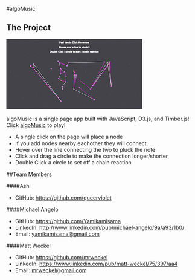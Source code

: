 #algoMusic

## The Project
![](thumbnail.png)

algoMusic is a single page app built with JavaScript, D3.js, and Timber.js! Click [algoMusic](https://yamikamisama.github.io/algoMusic) to play! 
* A single click on the page will place a node
* If you add nodes nearby eachother they will connect.
* Hover over the line connecting the two to pluck the note
* Click and drag a circle to make the connection longer/shorter
* Double Click a circle to set off a chain reaction

##Team Members

####Ashi
* GitHub: https://github.com/queerviolet

####Michael Angelo
* GitHub: https://github.com/Yamikamisama
* LinkedIn: http://www.linkedin.com/pub/michael-angelo/9a/a93/1b0/
* Email: yamikamisama@gmail.com

####Matt Weckel
* GitHub: https://github.com/mrweckel
* LinkedIn: https://www.linkedin.com/pub/matt-weckel/75/397/aa4
* Email: mrweckel@gmail.com
